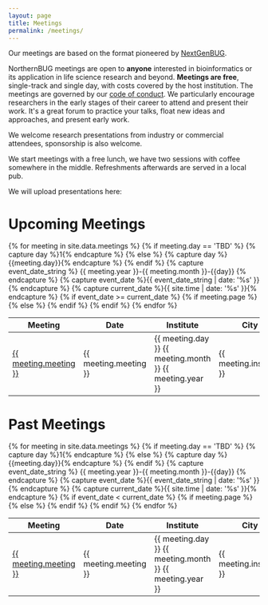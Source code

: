 ```yaml
---
layout: page
title: Meetings
permalink: /meetings/
---
```


Our meetings are based on the format pioneered by [NextGenBUG](http://nextgenbug.org).

NorthernBUG meetings are open to **anyone** interested in bioinformatics or its application
in life science research and beyond. **Meetings are free**, single-track and single day, with costs covered
by the host institution. The meetings are governed by our [code of conduct](https://northernbug.github.io/code_of_conduct/). 
We particularly encourage researchers in the early stages of their career to attend and present their work. 
It's a great forum to practice your talks, float new ideas and approaches, and present early work.

We welcome research presentations from industry or commercial attendees, sponsorship is also welcome.

We start meetings with a free lunch, we have two sessions with coffee somewhere in the middle. Refreshments
afterwards are served in a local pub.

We will upload presentations here:

# Upcoming Meetings

<table>
<thead>
<th>Meeting</th>
<th>Date</th>
<th>Institute</th>
<th>City</th>
</thead>
{% for meeting in site.data.meetings %}
{% if meeting.day == 'TBD' %}
{% capture day %}1{% endcapture %}
{% else %}
{% capture day %}{{meeting.day}}{% endcapture %}
{% endif %}
{% capture event_date_string %} {{ meeting.year }}-{{ meeting.month }}-{{day}} {% endcapture %}
{% capture event_date %}{{ event_date_string | date: '%s' }}{% endcapture %}
{% capture current_date %}{{ site.time | date: '%s' }}{% endcapture %}
{% if event_date >= current_date %}
<tr>
{% if meeting.page %}
<td><a href="/{{meeting.page}}">{{ meeting.meeting }}</a></td>
{% else %}
<td>{{ meeting.meeting }}</td>
{% endif %}
<td>{{ meeting.day }} {{ meeting.month }} {{ meeting.year }}</td>
<td>{{ meeting.institute }}</td>
<td>{{ meeting.city }}</td>
</tr>
{% endif %}
{% endfor %}
</table>

# Past Meetings

<table>
<thead>
<th>Meeting</th>
<th>Date</th>
<th>Institute</th>
<th>City</th>
</thead>
{% for meeting in site.data.meetings %}
{% if meeting.day == 'TBD' %}
{% capture day %}1{% endcapture %}
{% else %}
{% capture day %}{{meeting.day}}{% endcapture %}
{% endif %}
{% capture event_date_string %} {{ meeting.year }}-{{ meeting.month }}-{{day}} {% endcapture %}
{% capture event_date %}{{ event_date_string | date: '%s' }}{% endcapture %}
{% capture current_date %}{{ site.time | date: '%s' }}{% endcapture %}
{% if event_date < current_date %}
<tr>
{% if meeting.page %}
<td><a href="/{{meeting.page}}">{{ meeting.meeting }}</a></td>
{% else %}
<td>{{ meeting.meeting }}</td>
{% endif %}
<td>{{ meeting.day }} {{ meeting.month }} {{ meeting.year }}</td>
<td>{{ meeting.institute }}</td>
<td>{{ meeting.city }}</td>
</tr>
{% endif %}
{% endfor %}
</table>
